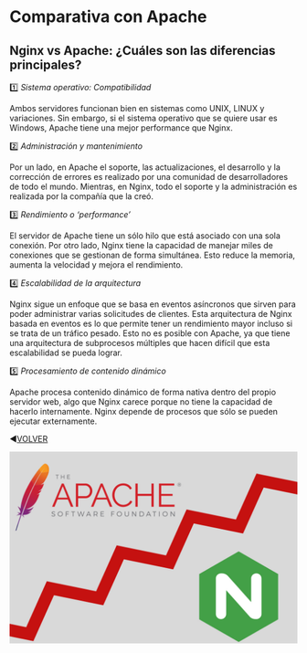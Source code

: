 # Comparativa con Apache
## Nginx vs Apache: ¿Cuáles son las diferencias principales?
:one: _Sistema operativo: Compatibilidad_

Ambos servidores funcionan bien en sistemas como UNIX, LINUX y variaciones. Sin embargo, si el sistema operativo que se quiere usar es Windows, Apache tiene una mejor performance que Nginx. 

:two: _Administración y mantenimiento_

Por un lado, en Apache el soporte, las actualizaciones, el desarrollo y la corrección de errores es realizado por una comunidad de desarrolladores de todo el mundo. Mientras, en Nginx, todo el soporte y la administración es realizada por la compañía que la creó. 

:three: _Rendimiento o ‘performance’_

El servidor de Apache tiene un sólo hilo que está asociado con una sola conexión. Por otro lado, Nginx tiene la capacidad de manejar miles de conexiones que se gestionan de forma simultánea. Esto reduce la memoria, aumenta la velocidad y mejora el rendimiento.

:four: _Escalabilidad de la arquitectura_

Nginx sigue un enfoque que se basa en eventos asíncronos que sirven para poder administrar varias solicitudes de clientes. Esta arquitectura de Nginx basada en eventos es lo que permite tener un rendimiento mayor incluso si se trata de un tráfico pesado. Esto no es posible con Apache, ya que tiene una arquitectura de subprocesos múltiples que hacen difícil que esta escalabilidad se pueda lograr. 

:five: _Procesamiento de contenido dinámico_

Apache procesa contenido dinámico de forma nativa dentro del propio servidor web, algo que Nginx carece porque no tiene la capacidad de hacerlo internamente. Nginx depende de procesos que sólo se pueden ejecutar externamente.

:arrow_backward:[VOLVER](https://github.com/kikelopser/Nginx)

![NGINXvsAPACHE](https://github.com/kikelopser/Nginx/blob/main/Nginx/apache-vs-nginx.jpg)
